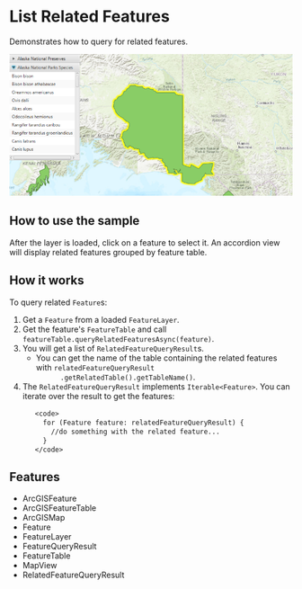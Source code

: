 <h1>List Related Features</h1>

<p>Demonstrates how to query for related features.</p>

<p><img src="ListRelatedFeatures.png"/></p>

<h2>How to use the sample</h2>

<p>After the layer is loaded, click on a feature to select it. An accordion view will display related features 
grouped by feature table.</p>

<h2>How it works</h2>

<p>To query related <code>Feature</code>s:</p>

<ol>
  <li>Get a <code>Feature</code> from a loaded <code>FeatureLayer</code>.</li>
  <li>Get the feature's <code>FeatureTable</code> and call <code>featureTable.queryRelatedFeaturesAsync(feature)</code>.</li>
  <li>You will get a list of <code>RelatedFeatureQueryResult</code>s.
    <ul>
      <li>You can get the name of the table containing the related features with <code>relatedFeatureQueryResult
      .getRelatedTable().getTableName()</code>.</li>
    </ul>
  </li>
  <li>The <code>RelatedFeatureQueryResult</code> implements <code>Iterable&lt;Feature&gt;</code>. You can iterate over 
  the result to get the features:
  
       <code>
         for (Feature feature: relatedFeatureQueryResult) {
           //do something with the related feature...
         }
       </code>
  </li>
</ol>

<h2>Features</h2>

<ul>
  <li>ArcGISFeature</li>
  <li>ArcGISFeatureTable</li>
  <li>ArcGISMap</li>
  <li>Feature</li>
  <li>FeatureLayer</li>
  <li>FeatureQueryResult</li>
  <li>FeatureTable</li>
  <li>MapView</li>
  <li>RelatedFeatureQueryResult</li>
</ul>
